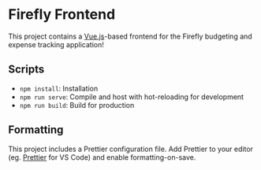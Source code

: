 # Firefly Frontend

This project contains a [Vue.js](https://vuejs.org/)-based frontend for the Firefly budgeting and expense tracking application!

## Scripts

- `npm install`: Installation
- `npm run serve`: Compile and host with hot-reloading for development
- `npm run build`: Build for production

## Formatting

This project includes a Prettier configuration file. Add Prettier to your editor (eg. [Prettier](https://marketplace.visualstudio.com/items?itemName=esbenp.prettier-vscode) for VS Code) and enable formatting-on-save.